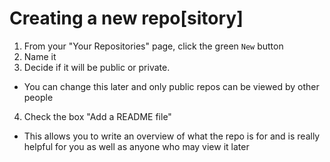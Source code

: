 # Creating a new repo[sitory]
1. From your "Your Repositories" page, click the green `New` button
2. Name it
3. Decide if it will be public or private.
- You can change this later and only public repos can be viewed by other people
4. Check the box "Add a README file"
- This allows you to write an overview of what the repo is for and is really helpful for you as well as anyone who may view it later
